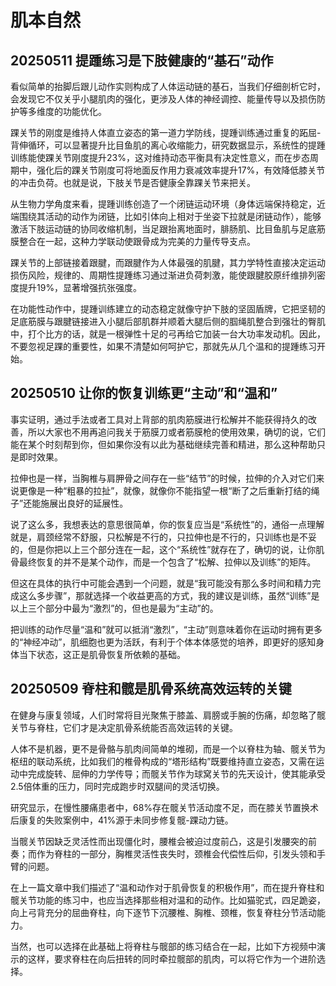# 肌本自然

## 20250511 提踵练习是下肢健康的“基石”动作

看似简单的抬脚后跟儿动作实则构成了人体运动链的基石，当我们仔细剖析它时，会发现它不仅关乎小腿肌肉的强化，更涉及人体的神经调控、能量传导以及损伤防护等多维度的功能优化。

踝关节的刚度是维持人体直立姿态的第一道力学防线，提踵训练通过重复的跖屈-背伸循环，可以显著提升比目鱼肌的离心收缩能力，研究数据显示，系统性的提踵训练能使踝关节刚度提升23%，这对维持动态平衡具有决定性意义，而在步态周期中，强化后的踝关节刚度可将地面反作用力衰减效率提升17%，有效降低膝关节的冲击负荷。也就是说，下肢关节是否健康全靠踝关节来把关。

从生物力学角度来看，提踵训练创造了一个闭链运动环境（身体远端保持稳定，近端围绕其活动的动作为闭链，比如引体向上相对于坐姿下拉就是闭链动作），能够激活下肢运动链的协同收缩机制，当足跟抬离地面时，腓肠肌、比目鱼肌与足底筋膜整合在一起，这种力学联动使跟骨成为完美的力量传导支点。

踝关节的上部链接着跟腱，而跟腱作为人体最强的肌腱，其力学特性直接决定运动损伤风险，规律的、周期性提踵练习通过渐进负荷刺激，能使跟腱胶原纤维排列密度提升19%，显著增强抗张强度。

在功能性动作中，提踵训练建立的动态稳定就像守护下肢的坚固盾牌，它把坚韧的足底筋膜与跟腱链接进入小腿后部肌群并顺着大腿后侧的腘绳肌整合到强壮的臀肌中，打个比方的话，就是一根弹性十足的弓再给它加装一台大功率发动机。因此，不要忽视足踝的重要性，如果不清楚如何呵护它，那就先从几个温和的提踵练习开始。

## 20250510 让你的恢复训练更“主动”和“温和”

事实证明，通过手法或者工具对上背部的肌肉筋膜进行松解并不能获得持久的改善，所以大家也不用再追问我关于筋膜刀或者筋膜枪的使用效果，确切的说，它们能在某个时刻帮到你，但如果你没有以此为基础继续完善和精进，那么这种帮助只是即时效果。

拉伸也是一样，当胸椎与肩胛骨之间存在一些“结节”的时候，拉伸的介入对它们来说更像是一种“粗暴的拉扯”，就像，就像你不能指望一根“断了之后重新打结的绳子”还能施展出良好的延展性。

说了这么多，我想表达的意思很简单，你的恢复应当是“系统性”的，通俗一点理解就是，肩颈经常不舒服，只松解是不行的，只拉伸也是不行的，只训练也是不妥的，但是你把以上三个部分连在一起，这个“系统性”就存在了，确切的说，让你肌骨最终恢复的并不是某个动作，而是一个包含了“松解、拉伸以及训练”的矩阵。

但这在具体的执行中可能会遇到一个问题，就是“我可能没有那么多时间和精力完成这么多步骤”，那就选择一个收益更高的方式，我的建议是训练，虽然“训练”是以上三个部分中最为“激烈”的，但也是最为“主动”的。

把训练的动作尽量“温和”就可以抵消“激烈”，“主动”则意味着你在运动时拥有更多的“神经冲动”，肌细胞也更为活跃，有利于个体本体感觉的培养，即更好的感知身体当下状态，这正是肌骨恢复所依赖的基础。

## 20250509 脊柱和髋是肌骨系统高效运转的关键

在健身与康复领域，人们时常将目光聚焦于膝盖、肩膀或手腕的伤痛，却忽略了髋关节与脊柱，它们才是决定肌骨系统能否高效运转的关键。

人体不是机器，更不是骨骼与肌肉间简单的堆砌，而是一个以脊柱为轴、髋关节为枢纽的联动系统，比如我们的椎骨构成的“塔形结构”既要维持直立姿态，又需在运动中完成旋转、屈伸的力学传导；而髋关节作为球窝关节的先天设计，使其能承受2.5倍体重的压力，同时完成跑步时双腿间的灵活切换。

研究显示，在慢性腰痛患者中，68%存在髋关节活动度不足，而在膝关节置换术后康复的失败案例中，41%源于未同步修复髋-踝动力链。

当髋关节因缺乏灵活性而出现僵化时，腰椎会被迫过度前凸，这是引发腰突的前奏；而作为脊柱的一部分，胸椎灵活性丧失时，颈椎会代偿性后仰，引发头领和手臂的问题。

在上一篇文章中我们描述了“温和动作对于肌骨恢复的积极作用”，而在提升脊柱和髋关节功能的练习中，也应当选择那些相对温和的动作。比如猫驼式，四足跪姿，向上弓背充分的屈曲脊柱，向下逐节下沉腰椎、胸椎、颈椎，恢复脊柱分节活动能力。

当然，也可以选择在此基础上将脊柱与髋部的练习结合在一起，比如下方视频中演示的这样，要求脊柱在向后扭转的同时牵拉髋部的肌肉，可以将它作为一个进阶选择。
